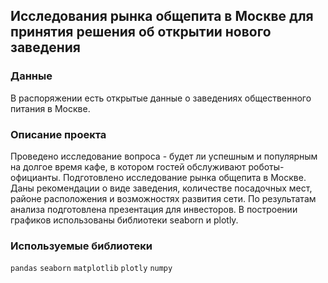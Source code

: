 ## Исследования рынка общепита в Москве для принятия решения об открытии нового заведения


### Данные

В распоряжении есть открытые данные о заведениях общественного питания в Москве. 

### Описание проекта

Проведено исследование вопроса - будет ли успешным и популярным на долгое время кафе, в котором гостей обслуживают роботы-официанты. Подготовлено исследование рынка общепита в Москве. Даны рекомендации о виде заведения, количестве посадочных мест, районе расположения и возможностях развития сети. По результатам анализа подготовлена презентация для инвесторов. В построении графиков использованы библиотеки seaborn и plotly. 


### Используемые библиотеки

`pandas` `seaborn` `matplotlib` `plotly` `numpy`
